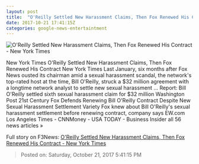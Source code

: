 ```yaml
---
layout: post
title:  "O'Reilly Settled New Harassment Claims, Then Fox Renewed His Contract - New York Times"
date: 2017-10-21 17:41:15Z
categories: google-news-entertaintment
---
```


![O'Reilly Settled New Harassment Claims, Then Fox Renewed His Contract - New York Times](https://static01.nyt.com/images/2017/10/21/business/22FOX-8/22FOX-8-facebookJumbo.jpg)

New York Times O'Reilly Settled New Harassment Claims, Then Fox Renewed His Contract New York Times Last January, six months after Fox News ousted its chairman amid a sexual harassment scandal, the network's top-rated host at the time, Bill O'Reilly, struck a $32 million agreement with a longtime network analyst to settle new sexual harassment ... Report: Bill O'Reilly settled sixth sexual harassment claim for $32 million Washington Post 21st Century Fox Defends Renewing Bill O'Reilly Contract Despite New Sexual Harassment Settlement Variety Fox knew about Bill O'Reilly's sexual harassment settlement before renewing contract, company says EW.com Los Angeles Times - CNNMoney - USA TODAY - Business Insider all 56 news articles »


Full story on F3News: [O'Reilly Settled New Harassment Claims, Then Fox Renewed His Contract - New York Times](http://www.f3nws.com/n/H2zAJG)

> Posted on: Saturday, October 21, 2017 5:41:15 PM
